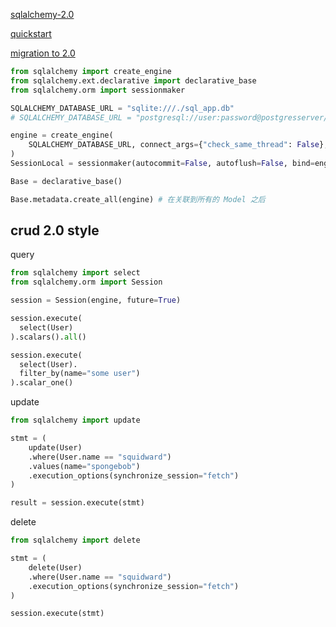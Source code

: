 [sqlalchemy-2.0](https://docs.sqlalchemy.org/en/20/)

[quickstart](https://docs.sqlalchemy.org/en/14/orm/quickstart.html)

[migration to 2.0](https://docs.sqlalchemy.org/en/14/changelog/migration_20.html)

```python
from sqlalchemy import create_engine
from sqlalchemy.ext.declarative import declarative_base
from sqlalchemy.orm import sessionmaker

SQLALCHEMY_DATABASE_URL = "sqlite:///./sql_app.db"
# SQLALCHEMY_DATABASE_URL = "postgresql://user:password@postgresserver/db"

engine = create_engine(
    SQLALCHEMY_DATABASE_URL, connect_args={"check_same_thread": False}, echo=True, future=True
)
SessionLocal = sessionmaker(autocommit=False, autoflush=False, bind=engine)

Base = declarative_base()

Base.metadata.create_all(engine) # 在关联到所有的 Model 之后
```

## crud 2.0 style

query

```python
from sqlalchemy import select
from sqlalchemy.orm import Session

session = Session(engine, future=True)

session.execute(
  select(User)
).scalars().all()

session.execute(
  select(User).
  filter_by(name="some user")
).scalar_one()
```

update

```python
from sqlalchemy import update

stmt = (
    update(User)
    .where(User.name == "squidward")
    .values(name="spongebob")
    .execution_options(synchronize_session="fetch")
)

result = session.execute(stmt)
```

delete

```python
from sqlalchemy import delete

stmt = (
    delete(User)
    .where(User.name == "squidward")
    .execution_options(synchronize_session="fetch")
)

session.execute(stmt)
```
